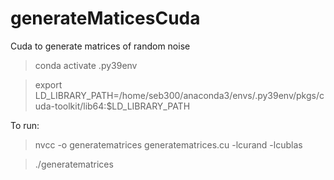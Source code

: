 # generateMaticesCuda
Cuda to generate matrices of random noise 

> conda activate .py39env

> export LD_LIBRARY_PATH=/home/seb300/anaconda3/envs/.py39env/pkgs/cuda-toolkit/lib64:$LD_LIBRARY_PATH

To run:

> nvcc -o generatematrices generatematrices.cu -lcurand -lcublas

> ./generatematrices